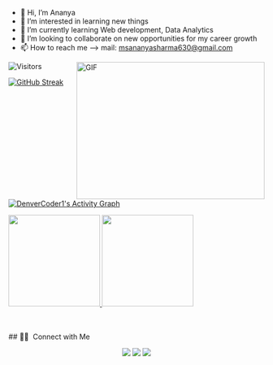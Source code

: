 - 👋 Hi, I’m Ananya
- 👀 I’m interested in learning new things
- 🌱 I’m currently learning Web development, Data Analytics
- 💞️ I’m looking to collaborate on new opportunities for my career growth
- 📫 How to reach me --> mail: msananyasharma630@gmail.com

<!---
ananya07105/ananya07105 is a ✨ special ✨ repository because its `README.md` (this file) appears on your GitHub profile.
You can click the Preview link to take a look at your changes.
--->
<img alt="Visitors" src="https://komarev.com/ghpvc/?username=ananya07105&style=flat&labelColor=black&logo=github&label=PROFILE+VIEWS&color=29bf12"/>
 &nbsp;
<img align="right" height="270px" width="370px" alt="GIF" src="https://i.pinimg.com/originals/e4/26/70/e426702edf874b181aced1e2fa5c6cde.gif" />


[![GitHub Streak](http://github-readme-streak-stats.herokuapp.com?user=ananya07105&theme=algolia&background=150404)](https://git.io/streak-stats)

<!--graph-->
<br><br><br><br>
<a href="https://github.com/ashutosh00710/github-readme-activity-graph"><img alt="DenverCoder1's Activity Graph" src="https://activity-graph.herokuapp.com/graph?username=ananya07105&bg_color=1F222E&color=F8D866&line=F85D7F&point=FFFFFF&hide_border=true" /></a>

<!--stats-->
<p>
<a href="https://github.com/AVS1508">
  <img height="180em" src="https://github-readme-stats.vercel.app/api?username=ananya07105&theme=radical&layout=compact&exclude_lang=java+r" />
  <img height="180em" src="https://github-readme-stats-eight-theta.vercel.app/api/top-langs/?username=ananya07105&theme=radical&layout=compact&exclude_lang=java+r" />
</a>
</p>
<br><br>
##  🤝🏻 &nbsp;Connect with Me

<p align="center">
<a href="https://ananya07105.github.io/"><img src="https://img.shields.io/badge/-ananyasharma.io-3423A6?style=flat-square&logo=Google-Chrome&logoColor=white"/></a>
<a href="https://www.linkedin.com/in/ananya-sharma-0bba10193/"><img src="https://img.shields.io/badge/-Ananya%20Sharma-0077B5?style=flat-square&logo=Linkedin&logoColor=white"/></a>
<a href="mailto:msananyasharma630@gmail.com"><img src="https://img.shields.io/badge/-msananyasharma630@gmail.com-D14836?style=flat-square&logo=Gmail&logoColor=white"/></a>
